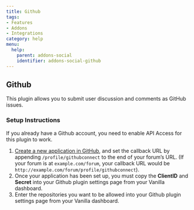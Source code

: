 ```yaml
---
title: Github
tags:
- Features
- Addons
- Integrations
category: help
menu:
  help:
    parent: addons-social
    identifier: addons-social-github
---
```


## Github

This plugin allows you to submit user discussion and comments as GitHub issues.

### Setup Instructions

If you already have a Github account, you need to enable API Access for this plugin to work.

1. [Create a new application in GitHub](https://github.com/settings/applications/new), and set the callback URL by appending `/profile/githubconnect` to the end of your forum’s URL. (If your forum is at `example.com/forum`, your callback URL would be `http://example.com/forum/profile/githubconnect`).
2. Once your application has been set up, you must copy the **ClientID** and **Secret** into your Github plugin settings page from your Vanilla dashboard.
3. Enter the repositories you want to be allowed into your Github plugin settings page from your Vanilla dashboard.
